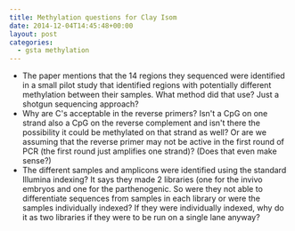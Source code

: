 ```yaml
---
title: Methylation questions for Clay Isom
date: 2014-12-04T14:45:48+00:00
layout: post
categories:
  - gsta methylation
---
```

  * The paper mentions that the 14 regions they sequenced were identified in a small pilot study that identified regions with potentially different methylation between their samples. What method did that use? Just a shotgun sequencing approach?
  * Why are C's acceptable in the reverse primers? Isn't a CpG on one strand also a CpG on the reverse complement and isn't there the possibility it could be methylated on that strand as well? Or are we assuming that the reverse primer may not be active in the first round of PCR (the first round just amplifies one strand)? (Does that even make sense?)
  * The different samples and amplicons were identified using the standard Illumina indexing? It says they made 2 libraries (one for the invivo embryos and one for the parthenogenic. So were they not able to differentiate sequences from samples in each library or were the samples individually indexed? If they were individually indexed, why do it as two libraries if they were to be run on a single lane anyway?
